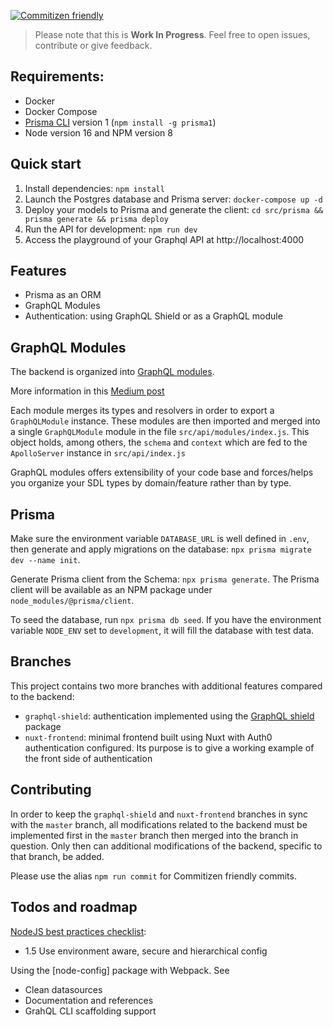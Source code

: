 [![Commitizen friendly](https://img.shields.io/badge/commitizen-friendly-brightgreen.svg)](http://commitizen.github.io/cz-cli/)

> Please note that this is **Work In Progress**. Feel free to open issues, contribute or give feedback.

## Requirements:

- Docker
- Docker Compose
- [Prisma CLI](https://www.prisma.io/docs/prisma-cli-and-configuration/using-the-prisma-cli-alx4/) version 1 (`npm install -g prisma1`)
- Node version 16 and NPM version 8

## Quick start

1. Install dependencies: `npm install`
2. Launch the Postgres database and Prisma server: `docker-compose up -d`
3. Deploy your models to Prisma and generate the client: `cd src/prisma && prisma generate && prisma deploy`
4. Run the API for development: `npm run dev`
5. Access the playground of your Graphql API at http://localhost:4000

## Features

- Prisma as an ORM
- GraphQL Modules
- Authentication: using GraphQL Shield or as a GraphQL module

## GraphQL Modules

The backend is organized into [GraphQL modules](https://graphql-modules.com/).

More information in this [Medium post](https://medium.com/the-guild/graphql-modules-feature-based-graphql-modules-at-scale-2d7b2b0da6da)

Each module merges its types and resolvers in order to export a `GraphQLModule` instance. These modules are then imported and merged into a single `GraphQLModule` module in the file `src/api/modules/index.js`. This object holds, among others, the `schema` and `context` which are fed to the `ApolloServer` instance in `src/api/index.js`

GraphQL modules offers extensibility of your code base and forces/helps you organize your SDL types by domain/feature rather than by type.

## Prisma

Make sure the environment variable `DATABASE_URL` is well defined in `.env`, then generate and apply migrations on the database: `npx prisma migrate dev --name init`.

Generate Prisma client from the Schema: `npx prisma generate`. The Prisma client will be available as an NPM package under `node_modules/@prisma/client`.

To seed the database, run `npx prisma db seed`. If you have the environment variable `NODE_ENV` set to `development`, it will fill the database with test data.

## Branches

This project contains two more branches with additional features compared to the backend:

- `graphql-shield`: authentication implemented using the [GraphQL shield]() package
- `nuxt-frontend`: minimal frontend built using Nuxt with Auth0 authentication configured. Its purpose is to give a working example of the front side of authentication

## Contributing

In order to keep the `graphql-shield` and `nuxt-frontend` branches in sync with the `master` branch, all modifications related to the backend must be implemented first in the `master` branch then merged into the branch in question. Only then can additional modifications of the backend, specific to that branch, be added.

Please use the alias `npm run commit` for Commitizen friendly commits.

## Todos and roadmap

[NodeJS best practices checklist](https://github.com/i0natan/nodebestpractices):
- 1.5 Use environment aware, secure and hierarchical config

Using the [node-config] package with Webpack. See [](https://github.com/lorenwest/node-config/wiki/Webpack-Usage)

- Clean datasources
- Documentation and references
- GrahQL CLI scaffolding support